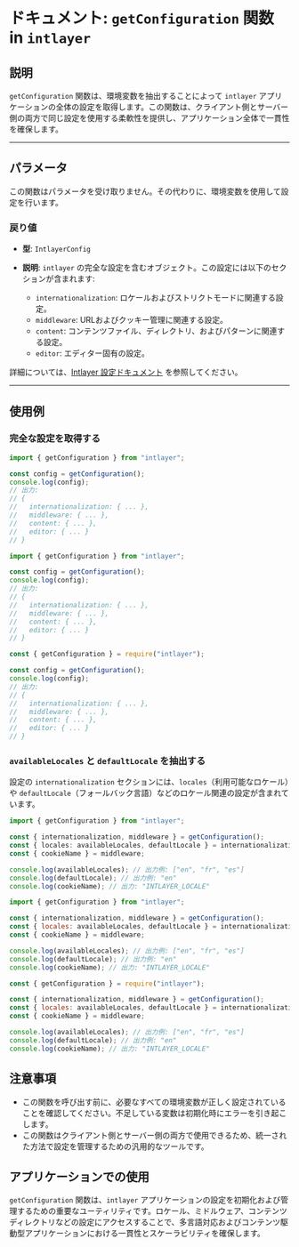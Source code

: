 # ドキュメント: `getConfiguration` 関数 in `intlayer`

## 説明

`getConfiguration` 関数は、環境変数を抽出することによって `intlayer` アプリケーションの全体の設定を取得します。この関数は、クライアント側とサーバー側の両方で同じ設定を使用する柔軟性を提供し、アプリケーション全体で一貫性を確保します。

---

## パラメータ

この関数はパラメータを受け取りません。その代わりに、環境変数を使用して設定を行います。

### 戻り値

- **型**: `IntlayerConfig`
- **説明**: `intlayer` の完全な設定を含むオブジェクト。この設定には以下のセクションが含まれます:

  - `internationalization`: ロケールおよびストリクトモードに関連する設定。
  - `middleware`: URLおよびクッキー管理に関連する設定。
  - `content`: コンテンツファイル、ディレクトリ、およびパターンに関連する設定。
  - `editor`: エディター固有の設定。

詳細については、[Intlayer 設定ドキュメント](https://github.com/aymericzip/intlayer/blob/main/docs/ja/configuration.md) を参照してください。

---

## 使用例

### 完全な設定を取得する

```typescript codeFormat="typescript"
import { getConfiguration } from "intlayer";

const config = getConfiguration();
console.log(config);
// 出力:
// {
//   internationalization: { ... },
//   middleware: { ... },
//   content: { ... },
//   editor: { ... }
// }
```

```javascript codeFormat="esm"
import { getConfiguration } from "intlayer";

const config = getConfiguration();
console.log(config);
// 出力:
// {
//   internationalization: { ... },
//   middleware: { ... },
//   content: { ... },
//   editor: { ... }
// }
```

```javascript codeFormat="commonjs"
const { getConfiguration } = require("intlayer");

const config = getConfiguration();
console.log(config);
// 出力:
// {
//   internationalization: { ... },
//   middleware: { ... },
//   content: { ... },
//   editor: { ... }
// }
```

### `availableLocales` と `defaultLocale` を抽出する

設定の `internationalization` セクションには、`locales`（利用可能なロケール）や `defaultLocale`（フォールバック言語）などのロケール関連の設定が含まれています。

```typescript codeFormat="typescript"
import { getConfiguration } from "intlayer";

const { internationalization, middleware } = getConfiguration();
const { locales: availableLocales, defaultLocale } = internationalization;
const { cookieName } = middleware;

console.log(availableLocales); // 出力例: ["en", "fr", "es"]
console.log(defaultLocale); // 出力例: "en"
console.log(cookieName); // 出力: "INTLAYER_LOCALE"
```

```javascript codeFormat="esm"
import { getConfiguration } from "intlayer";

const { internationalization, middleware } = getConfiguration();
const { locales: availableLocales, defaultLocale } = internationalization;
const { cookieName } = middleware;

console.log(availableLocales); // 出力例: ["en", "fr", "es"]
console.log(defaultLocale); // 出力例: "en"
console.log(cookieName); // 出力: "INTLAYER_LOCALE"
```

```javascript codeFormat="commonjs"
const { getConfiguration } = require("intlayer");

const { internationalization, middleware } = getConfiguration();
const { locales: availableLocales, defaultLocale } = internationalization;
const { cookieName } = middleware;

console.log(availableLocales); // 出力例: ["en", "fr", "es"]
console.log(defaultLocale); // 出力例: "en"
console.log(cookieName); // 出力: "INTLAYER_LOCALE"
```

## 注意事項

- この関数を呼び出す前に、必要なすべての環境変数が正しく設定されていることを確認してください。不足している変数は初期化時にエラーを引き起こします。
- この関数はクライアント側とサーバー側の両方で使用できるため、統一された方法で設定を管理するための汎用的なツールです。

## アプリケーションでの使用

`getConfiguration` 関数は、`intlayer` アプリケーションの設定を初期化および管理するための重要なユーティリティです。ロケール、ミドルウェア、コンテンツディレクトリなどの設定にアクセスすることで、多言語対応およびコンテンツ駆動型アプリケーションにおける一貫性とスケーラビリティを確保します。

